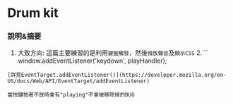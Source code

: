 # Drum kit

### 說明&摘要

1. 大致方向: 這篇主要練習的是利用`鍵盤觸發`，然後`撥放聲音`及`顯示CSS`
2.```
window.addEventListener('keydown', playHandler);
```
[詳見EventTarget.addEventListener()](https://developer.mozilla.org/en-US/docs/Web/API/EventTarget/addEventListener)

當按鍵按著不放時會有"playing"不會被移除掉的BUG
